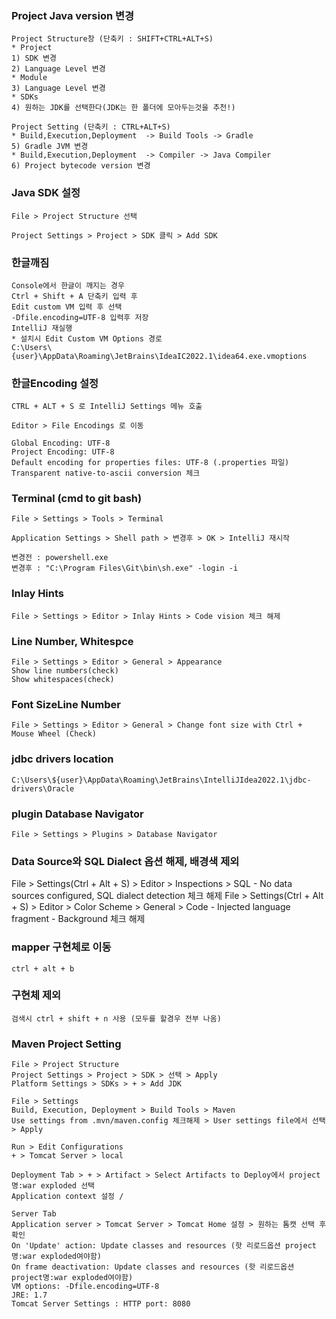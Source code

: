 ### Project Java version 변경

    Project Structure창 (단축키 : SHIFT+CTRL+ALT+S)
    * Project
    1) SDK 변경                      
    2) Language Level 변경
    * Module
    3) Language Level 변경
    * SDKs
    4) 원하는 JDK를 선택한다(JDK는 한 폴더에 모아두는것을 추천!)

    Project Setting (단축키 : CTRL+ALT+S)
    * Build,Execution,Deployment  -> Build Tools -> Gradle
    5) Gradle JVM 변경
    * Build,Execution,Deployment  -> Compiler -> Java Compiler
    6) Project bytecode version 변경  


### Java SDK 설정
    File > Project Structure 선택

    Project Settings > Project > SDK 클릭 > Add SDK


### 한글깨짐
    Console에서 한글이 깨지는 경우
    Ctrl + Shift + A 단축키 입력 후
    Edit custom VM 입력 후 선택
    -Dfile.encoding=UTF-8 입력후 저장
    IntelliJ 재실행
    * 설치시 Edit Custom VM Options 경로
    C:\Users\{user}\AppData\Roaming\JetBrains\IdeaIC2022.1\idea64.exe.vmoptions


### 한글Encoding 설정
    CTRL + ALT + S 로 IntelliJ Settings 메뉴 호출

    Editor > File Encodings 로 이동

    Global Encoding: UTF-8
    Project Encoding: UTF-8
    Default encoding for properties files: UTF-8 (.properties 파일)
    Transparent native-to-ascii conversion 체크

### Terminal (cmd to git bash)
    File > Settings > Tools > Terminal

    Application Settings > Shell path > 변경후 > OK > IntelliJ 재시작

    변경전 : powershell.exe 
    변경후 : "C:\Program Files\Git\bin\sh.exe" -login -i

### Inlay Hints
    File > Settings > Editor > Inlay Hints > Code vision 체크 해제

### Line Number, Whitespce

    File > Settings > Editor > General > Appearance
    Show line numbers(check)
    Show whitespaces(check)

### Font SizeLine Number

    File > Settings > Editor > General > Change font size with Ctrl + Mouse Wheel (Check)


### jdbc drivers location
    C:\Users\${user}\AppData\Roaming\JetBrains\IntelliJIdea2022.1\jdbc-drivers\Oracle

### plugin Database Navigator

    File > Settings > Plugins > Database Navigator

### Data Source와 SQL Dialect 옵션 해제, 배경색 제외

File > Settings(Ctrl + Alt + S) > Editor > Inspections > SQL - No data sources configured, SQL dialect detection 체크 해제
File > Settings(Ctrl + Alt + S) > Editor > Color Scheme > General > Code - Injected language fragment - Background 체크 해제

### mapper 구현체로 이동
    ctrl + alt + b

### 구현체 제외 
    검색시 ctrl + shift + n 사용 (모두를 할경우 전부 나옴)

### Maven Project Setting
    File > Project Structure 
    Project Settings > Project > SDK > 선택 > Apply
    Platform Settings > SDKs > + > Add JDK

    File > Settings
    Build, Execution, Deployment > Build Tools > Maven
    Use settings from .mvn/maven.config 체크해제 > User settings file에서 선택 > Apply

    Run > Edit Configurations
    + > Tomcat Server > local
    
    Deployment Tab > + > Artifact > Select Artifacts to Deploy에서 project명:war exploded 선택
    Application context 설정 /

    Server Tab
    Application server > Tomcat Server > Tomcat Home 설정 > 원하는 톰캣 선택 후 확인
    On 'Update' action: Update classes and resources (핫 리로드옵션 project명:war exploded여야함)
    On frame deactivation: Update classes and resources (핫 리로드옵션 project명:war exploded여야함)
    VM options: -Dfile.encoding=UTF-8
    JRE: 1.7
    Tomcat Server Settings : HTTP port: 8080

